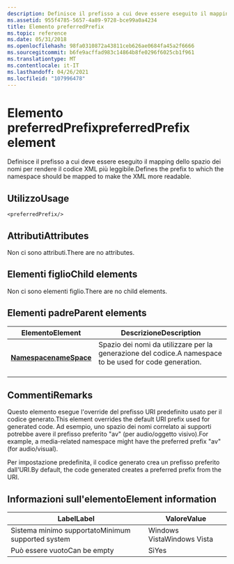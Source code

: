 ```yaml
---
description: Definisce il prefisso a cui deve essere eseguito il mapping dello spazio dei nomi per rendere il codice XML più leggibile.
ms.assetid: 955f4785-5657-4a89-9728-bce99a0a4234
title: Elemento preferredPrefix
ms.topic: reference
ms.date: 05/31/2018
ms.openlocfilehash: 98fa0310872a43811ceb626ae0684fa45a2f6666
ms.sourcegitcommit: b6fe9acffad983c14864b8fe0296f6025cb1f961
ms.translationtype: MT
ms.contentlocale: it-IT
ms.lasthandoff: 04/26/2021
ms.locfileid: "107996478"
---
```

# <a name="preferredprefix-element"></a><span data-ttu-id="0b9f0-103">Elemento preferredPrefix</span><span class="sxs-lookup"><span data-stu-id="0b9f0-103">preferredPrefix element</span></span>

<span data-ttu-id="0b9f0-104">Definisce il prefisso a cui deve essere eseguito il mapping dello spazio dei nomi per rendere il codice XML più leggibile.</span><span class="sxs-lookup"><span data-stu-id="0b9f0-104">Defines the prefix to which the namespace should be mapped to make the XML more readable.</span></span>

## <a name="usage"></a><span data-ttu-id="0b9f0-105">Utilizzo</span><span class="sxs-lookup"><span data-stu-id="0b9f0-105">Usage</span></span>

``` syntax
<preferredPrefix/>
```

## <a name="attributes"></a><span data-ttu-id="0b9f0-106">Attributi</span><span class="sxs-lookup"><span data-stu-id="0b9f0-106">Attributes</span></span>

<span data-ttu-id="0b9f0-107">Non ci sono attributi.</span><span class="sxs-lookup"><span data-stu-id="0b9f0-107">There are no attributes.</span></span>

## <a name="child-elements"></a><span data-ttu-id="0b9f0-108">Elementi figlio</span><span class="sxs-lookup"><span data-stu-id="0b9f0-108">Child elements</span></span>

<span data-ttu-id="0b9f0-109">Non ci sono elementi figlio.</span><span class="sxs-lookup"><span data-stu-id="0b9f0-109">There are no child elements.</span></span>

## <a name="parent-elements"></a><span data-ttu-id="0b9f0-110">Elementi padre</span><span class="sxs-lookup"><span data-stu-id="0b9f0-110">Parent elements</span></span>



| <span data-ttu-id="0b9f0-111">Elemento</span><span class="sxs-lookup"><span data-stu-id="0b9f0-111">Element</span></span>                                   | <span data-ttu-id="0b9f0-112">Descrizione</span><span class="sxs-lookup"><span data-stu-id="0b9f0-112">Description</span></span>                                                        |
|-------------------------------------------|--------------------------------------------------------------------|
| [<span data-ttu-id="0b9f0-113">**Namespace**</span><span class="sxs-lookup"><span data-stu-id="0b9f0-113">**nameSpace**</span></span>](namespace.md)<br/> | <span data-ttu-id="0b9f0-114">Spazio dei nomi da utilizzare per la generazione del codice.</span><span class="sxs-lookup"><span data-stu-id="0b9f0-114">A namespace to be used for code generation.</span></span><br/> <br/> |



## <a name="remarks"></a><span data-ttu-id="0b9f0-115">Commenti</span><span class="sxs-lookup"><span data-stu-id="0b9f0-115">Remarks</span></span>

<span data-ttu-id="0b9f0-116">Questo elemento esegue l'override del prefisso URI predefinito usato per il codice generato.</span><span class="sxs-lookup"><span data-stu-id="0b9f0-116">This element overrides the default URI prefix used for generated code.</span></span> <span data-ttu-id="0b9f0-117">Ad esempio, uno spazio dei nomi correlato ai supporti potrebbe avere il prefisso preferito "av" (per audio/oggetto visivo).</span><span class="sxs-lookup"><span data-stu-id="0b9f0-117">For example, a media-related namespace might have the preferred prefix "av" (for audio/visual).</span></span>

<span data-ttu-id="0b9f0-118">Per impostazione predefinita, il codice generato crea un prefisso preferito dall'URI.</span><span class="sxs-lookup"><span data-stu-id="0b9f0-118">By default, the code generated creates a preferred prefix from the URI.</span></span>

## <a name="element-information"></a><span data-ttu-id="0b9f0-119">Informazioni sull'elemento</span><span class="sxs-lookup"><span data-stu-id="0b9f0-119">Element information</span></span>



| <span data-ttu-id="0b9f0-120">Label</span><span class="sxs-lookup"><span data-stu-id="0b9f0-120">Label</span></span> | <span data-ttu-id="0b9f0-121">Valore</span><span class="sxs-lookup"><span data-stu-id="0b9f0-121">Value</span></span> |
|-------------------------------------|---------------|
| <span data-ttu-id="0b9f0-122">Sistema minimo supportato</span><span class="sxs-lookup"><span data-stu-id="0b9f0-122">Minimum supported system</span></span><br/> | <span data-ttu-id="0b9f0-123">Windows Vista</span><span class="sxs-lookup"><span data-stu-id="0b9f0-123">Windows Vista</span></span> |
| <span data-ttu-id="0b9f0-124">Può essere vuoto</span><span class="sxs-lookup"><span data-stu-id="0b9f0-124">Can be empty</span></span>                        | <span data-ttu-id="0b9f0-125">Sì</span><span class="sxs-lookup"><span data-stu-id="0b9f0-125">Yes</span></span>           |



 

 




